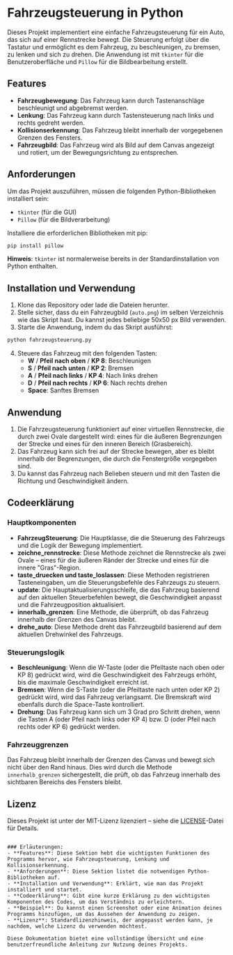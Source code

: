 # Fahrzeugsteuerung in Python

Dieses Projekt implementiert eine einfache Fahrzeugsteuerung für ein Auto, das sich auf einer Rennstrecke bewegt. Die Steuerung erfolgt über die Tastatur und ermöglicht es dem Fahrzeug, zu beschleunigen, zu bremsen, zu lenken und sich zu drehen. Die Anwendung ist mit `tkinter` für die Benutzeroberfläche und `Pillow` für die Bildbearbeitung erstellt.

## Features

- **Fahrzeugbewegung**: Das Fahrzeug kann durch Tastenanschläge beschleunigt und abgebremst werden.
- **Lenkung**: Das Fahrzeug kann durch Tastensteuerung nach links und rechts gedreht werden.
- **Kollisionserkennung**: Das Fahrzeug bleibt innerhalb der vorgegebenen Grenzen des Fensters.
- **Fahrzeugbild**: Das Fahrzeug wird als Bild auf dem Canvas angezeigt und rotiert, um der Bewegungsrichtung zu entsprechen.

## Anforderungen

Um das Projekt auszuführen, müssen die folgenden Python-Bibliotheken installiert sein:

- `tkinter` (für die GUI)
- `Pillow` (für die Bildverarbeitung)

Installiere die erforderlichen Bibliotheken mit pip:

```bash
pip install pillow
```

**Hinweis**: `tkinter` ist normalerweise bereits in der Standardinstallation von Python enthalten.

## Installation und Verwendung

1. Klone das Repository oder lade die Dateien herunter.
2. Stelle sicher, dass du ein Fahrzeugbild (`auto.png`) im selben Verzeichnis wie das Skript hast. Du kannst jedes beliebige 50x50 px Bild verwenden.
3. Starte die Anwendung, indem du das Skript ausführst:

```bash
python fahrzeugsteuerung.py
```

4. Steuere das Fahrzeug mit den folgenden Tasten:
   - **W** / **Pfeil nach oben** / **KP 8**: Beschleunigen
   - **S** / **Pfeil nach unten** / **KP 2**: Bremsen
   - **A** / **Pfeil nach links** / **KP 4**: Nach links drehen
   - **D** / **Pfeil nach rechts** / **KP 6**: Nach rechts drehen
   - **Space**: Sanftes Bremsen

## Anwendung

1. Die Fahrzeugsteuerung funktioniert auf einer virtuellen Rennstrecke, die durch zwei Ovale dargestellt wird: eines für die äußeren Begrenzungen der Strecke und eines für den inneren Bereich (Grasbereich).
2. Das Fahrzeug kann sich frei auf der Strecke bewegen, aber es bleibt innerhalb der Begrenzungen, die durch die Fenstergröße vorgegeben sind.
3. Du kannst das Fahrzeug nach Belieben steuern und mit den Tasten die Richtung und Geschwindigkeit ändern.

## Codeerklärung

### Hauptkomponenten

- **FahrzeugSteuerung**: Die Hauptklasse, die die Steuerung des Fahrzeugs und die Logik der Bewegung implementiert.
- **zeichne_rennstrecke**: Diese Methode zeichnet die Rennstrecke als zwei Ovale – eines für die äußeren Ränder der Strecke und eines für die innere "Gras"-Region.
- **taste_druecken und taste_loslassen**: Diese Methoden registrieren Tasteneingaben, um die Steuerungsbefehle des Fahrzeugs zu steuern.
- **update**: Die Hauptaktualisierungsschleife, die das Fahrzeug basierend auf den aktuellen Steuerbefehlen bewegt, die Geschwindigkeit anpasst und die Fahrzeugposition aktualisiert.
- **innerhalb_grenzen**: Eine Methode, die überprüft, ob das Fahrzeug innerhalb der Grenzen des Canvas bleibt.
- **drehe_auto**: Diese Methode dreht das Fahrzeugbild basierend auf dem aktuellen Drehwinkel des Fahrzeugs.

### Steuerungslogik

- **Beschleunigung**: Wenn die W-Taste (oder die Pfeiltaste nach oben oder KP 8) gedrückt wird, wird die Geschwindigkeit des Fahrzeugs erhöht, bis die maximale Geschwindigkeit erreicht ist.
- **Bremsen**: Wenn die S-Taste (oder die Pfeiltaste nach unten oder KP 2) gedrückt wird, wird das Fahrzeug verlangsamt. Die Bremskraft wird ebenfalls durch die Space-Taste kontrolliert.
- **Drehung**: Das Fahrzeug kann sich um 3 Grad pro Schritt drehen, wenn die Tasten A (oder Pfeil nach links oder KP 4) bzw. D (oder Pfeil nach rechts oder KP 6) gedrückt werden.

### Fahrzeuggrenzen

Das Fahrzeug bleibt innerhalb der Grenzen des Canvas und bewegt sich nicht über den Rand hinaus. Dies wird durch die Methode `innerhalb_grenzen` sichergestellt, die prüft, ob das Fahrzeug innerhalb des sichtbaren Bereichs des Fensters bleibt.

## Lizenz

Dieses Projekt ist unter der MIT-Lizenz lizenziert – siehe die [LICENSE](LICENSE)-Datei für Details.
```

### Erläuterungen:
- **Features**: Diese Sektion hebt die wichtigsten Funktionen des Programms hervor, wie Fahrzeugsteuerung, Lenkung und Kollisionserkennung.
- **Anforderungen**: Diese Sektion listet die notwendigen Python-Bibliotheken auf.
- **Installation und Verwendung**: Erklärt, wie man das Projekt installiert und startet.
- **Codeerklärung**: Gibt eine kurze Erklärung zu den wichtigsten Komponenten des Codes, um das Verständnis zu erleichtern.
- **Beispiel**: Du kannst einen Screenshot oder eine Animation deines Programms hinzufügen, um das Aussehen der Anwendung zu zeigen.
- **Lizenz**: Standardlizenzhinweis, der angepasst werden kann, je nachdem, welche Lizenz du verwenden möchtest.

Diese Dokumentation bietet eine vollständige Übersicht und eine benutzerfreundliche Anleitung zur Nutzung deines Projekts.
